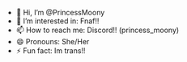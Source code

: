 - 👋 Hi, I’m @PrincessMoony
- 👀 I’m interested in: Fnaf!!
- 📫 How to reach me: Discord!! (princess_moony)
- 😄 Pronouns: She/Her
- ⚡ Fun fact: Im trans!!
